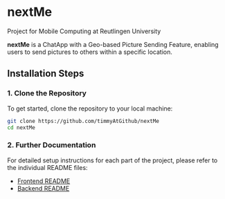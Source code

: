 # nextMe

Project for Mobile Computing at Reutlingen University

**nextMe** is a ChatApp with a Geo-based Picture Sending Feature, enabling users to send pictures to others within a specific location.

## Installation Steps

### 1. Clone the Repository

To get started, clone the repository to your local machine:

```bash
git clone https://github.com/timmyAtGithub/nextMe
cd nextMe
```

### 2. Further Documentation

For detailed setup instructions for each part of the project, please refer to the individual README files:

- [Frontend README](./FrontendAPP/README.md)
- [Backend README](./backend/README.md)

